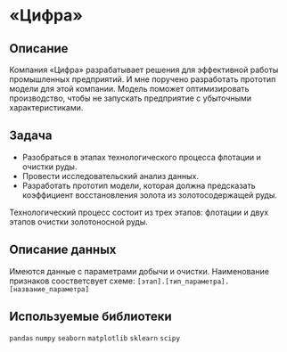 # «Цифра»
## Описание
Компания «Цифра» разрабатывает решения для эффективной работы промышленных предприятий. И мне поручено разработать прототип модели для этой компании. Модель поможет оптимизировать производство, чтобы не запускать предприятие с убыточными характеристиками.

## Задача
- Разобраться в этапах технологического процесса флотации и очистки руды.
- Провести исследовательский анализ данных.
- Разработать прототип модели, которая должна предсказать коэффициент восстановления золота из золотосодержащей руды.

Технологический процесс состоит из трех этапов: флотации и двух этапов очистки золотоносной руды. 

## Описание данных
Имеются данные с параметрами добычи и очистки. Наименование признаков соостветсвует схеме: 
`[этап].[тип_параметра].[название_параметра]`

## Используемые библиотеки
`pandas` `numpy` `seaborn` `matplotlib` `sklearn` `scipy`
